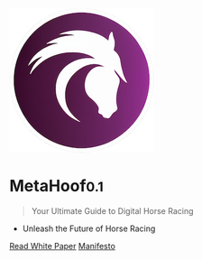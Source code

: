 ![logo](assets/img/cover.png)

# MetaHoof<small>0.1</small>

> Your Ultimate Guide to Digital Horse Racing

- Unleash the Future of Horse Racing

[Read White Paper](/white-paper)
[Manifesto](/manifesto)

